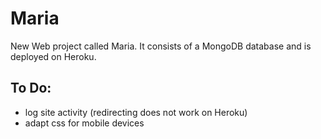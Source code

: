 # Maria

New Web project called Maria. It consists of a MongoDB database and is  deployed on Heroku.

## To Do:

* log site activity (redirecting does not work on Heroku)
* adapt css for mobile devices
